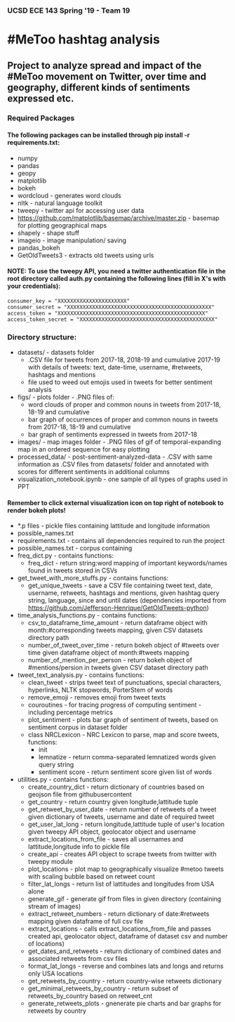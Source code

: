 ### UCSD ECE 143 Spring '19 - Team 19

# \#MeToo hashtag analysis
## Project to analyze spread and impact of the #MeToo movement on Twitter, over time and geography, different kinds of sentiments expressed etc.

### Required Packages
#### The following packages can be installed through pip install -r requirements.txt:
* numpy
* pandas
* geopy
* matplotlib
* bokeh
* wordcloud - generates word clouds
* nltk - natural language toolkit
* tweepy - twitter api for accessing user data
* https://github.com/matplotlib/basemap/archive/master.zip - basemap for plotting geographical maps
* shapely - shape stuff 
* imageio - image manipulation/ saving
* pandas_bokeh
* GetOldTweets3 - extracts old tweets using urls

#### NOTE: To use the tweepy API, you need a twitter authentication file in the root directory called auth.py containing the following lines (fill in X's with your credentials):
```
consumer_key = "XXXXXXXXXXXXXXXXXXXXXX"
consumer_secret = "XXXXXXXXXXXXXXXXXXXXXXXXXXXXXXXXXXXXXXXXXXXXXX"
access_token = "XXXXXXXXXXXXXXXXXXXXXXXXXXXXXXXXXXXXXXXXXXXXXXX"
access_token_secret = "XXXXXXXXXXXXXXXXXXXXXXXXXXXXXXXXXXXXXXXXXXX"
```

### Directory structure:
- datasets/ - datasets folder
  - .CSV file for tweets from 2017-18, 2018-19 and cumulative 2017-19 with details of tweets: text, date-time, username, #retweets, hashtags and mentions
  - file used to weed out emojis used in tweets for better sentiment analysis
- figs/ - plots folder - .PNG files of:
  - word clouds of proper and common nouns in tweets from 2017-18, 18-19 and cumulative
  - bar graph of occurrences of proper and common nouns in tweets from 2017-18, 18-19 and cumulative
  - bar graph of sentiments expressed in tweets from 2017-18
- images/ - map images folder - .PNG files of gif of temporal-expanding map in an ordered sequence for easy plotting
- processed_data/ - post-sentiment-analyzed-data - .CSV with same information as .CSV files from datasets/ folder and annotated with scores for different sentiments in additional columns
- visualization_notebook.ipynb - one sample of all types of graphs used in PPT
#### Remember to click external visualization icon on top right of notebook to render bokeh plots!
- \*.p files - pickle files containing lattitude and longitude information
- possible_names.txt
- requirements.txt - contains all dependencies required to run the project
- possible_names.txt - corpus containing 
- freq_dict.py - contains functions:
  - freq_dict - return string:word mapping of important keywords/names found in tweets stored in CSVs
- get_tweet_with_more_stuffs.py - contains functions:
  - get_unique_tweets - save a CSV file containing tweet text, date, username, retweets, hashtags and mentions, given hashtag query string, language, since and until dates (dependencies imported from https://github.com/Jefferson-Henrique/GetOldTweets-python)
- time_analysis_functions.py - contains functions:
  - csv_to_dataframe_time_amount - return dataframe object with month:#corresponding tweets mapping, given CSV datasets directory path
  - number_of_tweet_over_time - return bokeh object of #tweets over time given dataframe object of month:#tweets mapping
  - number_of_mention_per_person - return bokeh object of #mentions/persion in tweets given CSV dataset directory path
- tweet_text_analysis.py - contains functions:
  - clean_tweet - strips tweet text of punctuations, special characters, hyperlinks, NLTK stopwords, PorterStem of words
  - remove_emoji - removes emoji from tweet texts
  - couroutines - for tracing progress of computing sentiment - including percentage metrics
  - plot_sentiment - plots bar graph of sentiment of tweets, based on sentiment corpus in dataset folder
  - class NRCLexicon - NRC Lexicon to parse, map and score tweets, functions:
    - init
    - lemnatize - return comma-separated lemnatized words given query string
    - sentiment score - return sentiment score given list of words
- utilities.py - contains functions:
  - create_country_dict - return dictionary of countries based on geojson file from githubusercontent
  - get_country - return country given longitude,lattitude tuple
  - get_retweet_by_user_date - return number of retweets of a tweet given dictionary of tweets, username and date of required tweet
  - get_user_lat_long - return longitude,lattitude tuple of user's location given tweepy API object, geolocator object and username
  - extract_locations_from_file - saves all usernames and lattitude,longitude info to pickle file
  - create_api - creates API object to scrape tweets from twitter with tweepy module
  - plot_locations - plot map to geographically visualize #metoo tweets with scaling bubble based on retweet count
  - filter_lat_longs - return list of lattitudes and longitudes from USA alone
  - generate_gif - generate gif from files in given directory (containing stream of images)
  - extract_retweet_numbers - return dictionary of date:#retweets mapping given dataframe of full csv file
  - extract_locations - calls extract_locations_from_file and passes created api, geolocator object, dataframe of dataset csv and number of locations)
  - get_dates_and_retweets - return dictionary of combined dates and associated retweets from csv files
  - format_lat_longs - reverse and combines lats and longs and returns only USA locations
  - get_retweets_by_country - return country-wise retweets dictionary
  - get_minimal_retweets_by_country - return subset of retweets_by_country based on retweet_cnt
  - generate_retweets_plots - gnenerate pie charts and bar graphs for retweets by country

